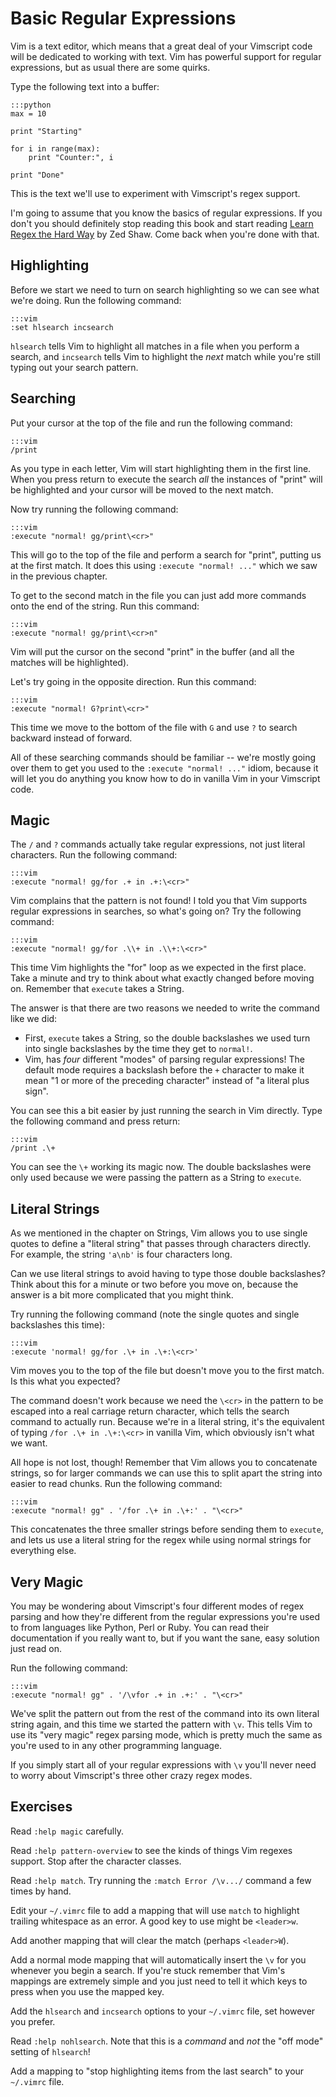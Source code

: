 Basic Regular Expressions
=========================

Vim is a text editor, which means that a great deal of your Vimscript code will
be dedicated to working with text.  Vim has powerful support for regular
expressions, but as usual there are some quirks.

Type the following text into a buffer:

    :::python
    max = 10

    print "Starting"

    for i in range(max):
        print "Counter:", i

    print "Done"

This is the text we'll use to experiment with Vimscript's regex support.

I'm going to assume that you know the basics of regular expressions.  If you
don't you should definitely stop reading this book and start reading [Learn
Regex the Hard Way][regex] by Zed Shaw.  Come back when you're done with that.

[regex]: http://regex.learncodethehardway.org/

Highlighting
------------

Before we start we need to turn on search highlighting so we can see what we're
doing.  Run the following command:

    :::vim
    :set hlsearch incsearch

`hlsearch` tells Vim to highlight all matches in a file when you perform
a search, and `incsearch` tells Vim to highlight the *next* match while you're
still typing out your search pattern.

Searching
---------

Put your cursor at the top of the file and run the following command:

    :::vim
    /print

As you type in each letter, Vim will start highlighting them in the first line.
When you press return to execute the search *all* the instances of "print" will
be highlighted and your cursor will be moved to the next match.

Now try running the following command:

    :::vim
    :execute "normal! gg/print\<cr>"

This will go to the top of the file and perform a search for "print", putting us
at the first match.  It does this using `:execute "normal! ..."` which we saw in
the previous chapter.

To get to the second match in the file you can just add more commands onto the
end of the string.  Run this command:

    :::vim
    :execute "normal! gg/print\<cr>n"

Vim will put the cursor on the second "print" in the buffer (and all the matches
will be highlighted).

Let's try going in the opposite direction.  Run this command:

    :::vim
    :execute "normal! G?print\<cr>"

This time we move to the bottom of the file with `G` and use `?` to search
backward instead of forward.

All of these searching commands should be familiar -- we're mostly going over
them to get you used to the `:execute "normal! ..."` idiom, because it will let
you do anything you know how to do in vanilla Vim in your Vimscript code.

Magic
-----

The `/` and `?` commands actually take regular expressions, not just literal
characters.  Run the following command:

    :::vim
    :execute "normal! gg/for .+ in .+:\<cr>"

Vim complains that the pattern is not found!  I told you that Vim supports
regular expressions in searches, so what's going on?  Try the following command:

    :::vim
    :execute "normal! gg/for .\\+ in .\\+:\<cr>"

This time Vim highlights the "for" loop as we expected in the first place.  Take
a minute and try to think about what exactly changed before moving on.  Remember
that `execute` takes a String.

The answer is that there are two reasons we needed to write the command like we
did:

* First, `execute` takes a String, so the double backslashes we used turn into
  single backslashes by the time they get to `normal!`.
* Vim, has *four* different "modes" of parsing regular expressions!  The default
  mode requires a backslash before the `+` character to make it mean "1 or more
  of the preceding character" instead of "a literal plus sign".

You can see this a bit easier by just running the search in Vim directly.  Type
the following command and press return:

    :::vim
    /print .\+

You can see the `\+` working its magic now.  The double backslashes were only
used because we were passing the pattern as a String to `execute`.

Literal Strings
---------------

As we mentioned in the chapter on Strings, Vim allows you to use single quotes
to define a "literal string" that passes through characters directly.  For
example, the string `'a\nb'` is four characters long.

Can we use literal strings to avoid having to type those double backslashes?
Think about this for a minute or two before you move on, because the answer is
a bit more complicated that you might think.

Try running the following command (note the single quotes and single backslashes
this time):

    :::vim
    :execute 'normal! gg/for .\+ in .\+:\<cr>'

Vim moves you to the top of the file but doesn't move you to the first match.
Is this what you expected?

The command doesn't work because we need the `\<cr>` in the pattern to be
escaped into a real carriage return character, which tells the search command to
actually run.  Because we're in a literal string, it's the equivalent of typing
`/for .\+ in .\+:\<cr>` in vanilla Vim, which obviously isn't what we want.

All hope is not lost, though!  Remember that Vim allows you to concatenate
strings, so for larger commands we can use this to split apart the string into
easier to read chunks.  Run the following command:

    :::vim
    :execute "normal! gg" . '/for .\+ in .\+:' . "\<cr>"

This concatenates the three smaller strings before sending them to `execute`,
and lets us use a literal string for the regex while using normal strings for
everything else.

Very Magic
----------

You may be wondering about Vimscript's four different modes of regex parsing and
how they're different from the regular expressions you're used to from languages
like Python, Perl or Ruby.  You can read their documentation if you really want
to, but if you want the sane, easy solution just read on.

Run the following command:

    :::vim
    :execute "normal! gg" . '/\vfor .+ in .+:' . "\<cr>"

We've split the pattern out from the rest of the command into its own literal
string again, and this time we started the pattern with `\v`.  This tells Vim to
use its "very magic" regex parsing mode, which is pretty much the same as you're
used to in any other programming language.

If you simply start all of your regular expressions with `\v` you'll never need
to worry about Vimscript's three other crazy regex modes.

Exercises
---------

Read `:help magic` carefully.

Read `:help pattern-overview` to see the kinds of things Vim regexes support.
Stop after the character classes.

Read `:help match`.  Try running the `:match Error /\v.../` command a few times
by hand.

Edit your `~/.vimrc` file to add a mapping that will use `match` to highlight
trailing whitespace as an error.  A good key to use might be `<leader>w`.

Add another mapping that will clear the match (perhaps `<leader>W`).

Add a normal mode mapping that will automatically insert the `\v` for you
whenever you begin a search.  If you're stuck remember that Vim's mappings are
extremely simple and you just need to tell it which keys to press when you use
the mapped key.

Add the `hlsearch` and `incsearch` options to your `~/.vimrc` file, set however
you prefer.

Read `:help nohlsearch`.  Note that this is a *command* and *not* the "off mode"
setting of `hlsearch`!

Add a mapping to "stop highlighting items from the last search" to your
`~/.vimrc` file.
